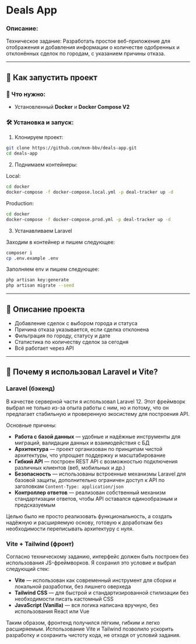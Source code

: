 # Deals App

### Описание:
Техническое задание: Разработать простое веб-приложение для отображения и добавления информации о количестве одобренных и отклонённых сделок по городам, с указанием причины отказа.

---

## 🚀 Как запустить проект

### 🔧 Что нужно:

- Установленный **Docker** и **Docker Compose V2**

### 🛠 Установка и запуск:

1. Клонируем проект:

```bash
git clone https://github.com/mxm-bbv/deals-app.git
cd deals-app
```

2. Поднимаем контейнеры:

Local:
```bash
cd docker
docker-compose -f docker-compose.local.yml -p deal-tracker up -d
```

Production:
```bash
cd docker
docker-compose -f docker-compose.prod.yml -p deal-tracker up -d
```

3. Устанавливаем Laravel

Заходим в контейнер и пишем следующее:
```bash
composer i
cp .env.example .env
```

Заполняем env и пишем следующее:
```bash
php artisan key:generate
php artisan migrate --seed
```

---

## 📌 Описание проекта

- Добавление сделок с выбором города и статуса
- Причина отказа указывается, если сделка отклонена
- Фильтрация по городу, статусу и дате
- Статистика по количеству сделок за сегодня
- Всё работает через API

---

## 🤔 Почему я использовал Laravel и Vite?

### Laravel (бэкенд)

В качестве серверной части я использовал Laravel 12. Этот фреймворк выбрал не только из-за опыта работы с ним, но и потому, что он предлагает стабильную и проверенную экосистему для построения API.

Основные причины:

- **Работа с базой данных** — удобные и надёжные инструменты для миграций, валидации данных и взаимодействия с БД
- **Архитектура** — проект организован по принципам чистой архитектуры, что упрощает поддержку и масштабирование
- **Гибкий API** — построен REST API с возможностью подключения различных клиентов (веб, мобильных и др.)
- **Безопасность** — использованы встроенные механизмы Laravel для базовой защиты, дополнительно ограничен доступ к API по заголовкам `Content-Type: application/json`
- **Контроллер ответов** — реализован собственный механизм стандартизации ответов, чтобы API оставался единообразным и предсказуемым

Целью было не просто реализовать функциональность, а создать надёжную и расширяемую основу, готовую к доработкам без необходимости переписывать архитектуру с нуля.

### Vite + Tailwind (фронт)

Согласно техническому заданию, интерфейс должен быть построен без использования JS-фреймворков. Я сохранил это условие и выбрал следующий стек:

- **Vite** — использован как современный инструмент для сборки и локальной разработки, без лишнего оверхеда
- **Tailwind CSS** — для быстрой и стандартизированной стилизации без необходимости писать кастомный CSS
- **JavaScript (Vanilla)** — вся логика написана вручную, без использования React или Vue

Таким образом, фронтенд получился лёгким, гибким и легко расширяемым. Использование Vite и Tailwind позволило ускорить разработку и сохранить чистоту кода, не отходя от условий задания.